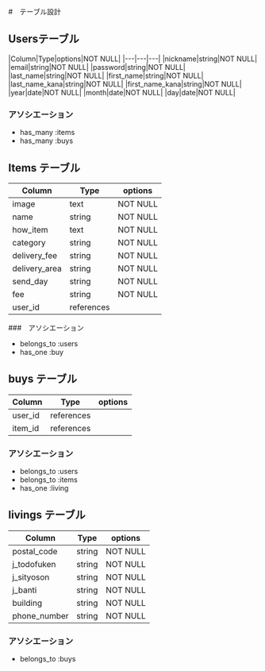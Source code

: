 #　テーブル設計

## Usersテーブル

|Column|Type|options|NOT NULL|
|---|---|---|
|nickname|string|NOT NULL|
|email|string|NOT NULL|
|password|string|NOT NULL|
|last_name|string|NOT NULL|
|first_name|string|NOT NULL|
|last_name_kana|string|NOT NULL|
|first_name_kana|string|NOT NULL|
|year|date|NOT NULL|
|month|date|NOT NULL|
|day|date|NOT NULL|

### アソシエーション

- has_many :items
- has_many :buys


## Items テーブル

|Column|Type|options|
|---|---|---|
|image|text|NOT NULL|
|name|string|NOT NULL|
|how_item|text|NOT NULL|
|category|string|NOT NULL|
|delivery_fee|string|NOT NULL|
|delivery_area|string|NOT NULL|
|send_day|string|NOT NULL|
|fee|string|NOT NULL|
|user_id|references|

###　アソシエーション

- belongs_to :users
- has_one :buy


## buys テーブル

|Column|Type|options|
|---|---|---|
|user_id|references|
|item_id|references|

### アソシエーション

- belongs_to :users
- belongs_to :items
- has_one :living


## livings テーブル

|Column|Type|options|
|---|---|---|
|postal_code|string|NOT NULL|
|j_todofuken|string|NOT NULL|
|j_sityoson|string|NOT NULL|
|j_banti|string|NOT NULL|
|building|string|NOT NULL|
|phone_number|string|NOT NULL|

### アソシエーション

- belongs_to :buys